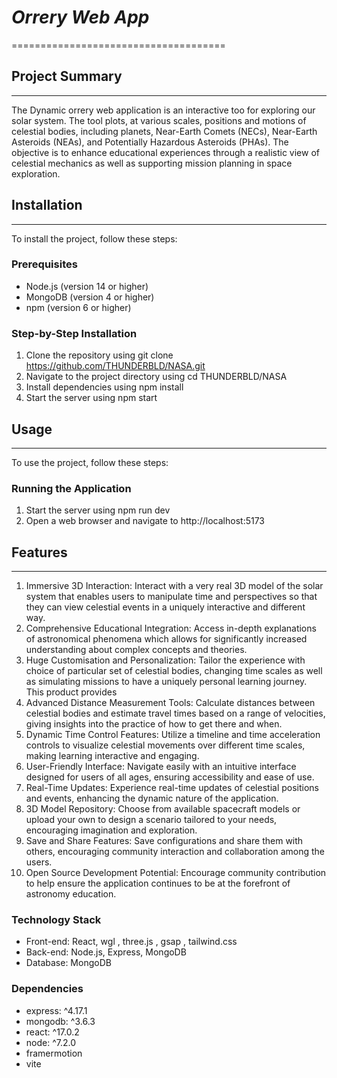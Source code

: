 # *Orrery Web App*
=====================================

## Project Summary
---------------

The Dynamic orrery web application is an interactive too for exploring our solar
system. The tool plots, at various scales, positions and motions of celestial bodies, including planets, Near-Earth
Comets (NECs), Near-Earth Asteroids (NEAs), and Potentially Hazardous Asteroids (PHAs). The objective is to enhance
educational experiences through a realistic view of celestial mechanics as well as supporting mission planning in space
exploration.

## Installation
------------

To install the project, follow these steps:

### Prerequisites

* Node.js (version 14 or higher)
* MongoDB (version 4 or higher)
* npm (version 6 or higher)

### Step-by-Step Installation

1. Clone the repository using git clone https://github.com/THUNDERBLD/NASA.git
2. Navigate to the project directory using cd THUNDERBLD/NASA
3. Install dependencies using npm install
4. Start the server using npm start

## Usage
-----

To use the project, follow these steps:

### Running the Application

1. Start the server using npm run dev
2. Open a web browser and navigate to http://localhost:5173

## Features
--------

1. Immersive 3D Interaction: Interact with a very real 3D model of the solar system that enables users to manipulate time and
perspectives so that they can view celestial events in a uniquely interactive and different way.
2. Comprehensive Educational Integration: Access in-depth explanations of astronomical phenomena which allows for significantly
increased understanding about complex concepts and theories.
3. Huge Customisation and Personalization: Tailor the experience with choice of particular set of celestial bodies, changing time scales
as well as simulating missions to have a uniquely personal learning journey. This product provides
4. Advanced Distance Measurement Tools: Calculate distances between celestial bodies and estimate travel times based on a range of
velocities, giving insights into the practice of how to get there and when.
5. Dynamic Time Control Features: Utilize a timeline and time acceleration controls to visualize celestial movements over different
time scales, making learning interactive and engaging.
6. User-Friendly Interface: Navigate easily with an intuitive interface designed for users of all ages, ensuring accessibility and ease of
use.
7. Real-Time Updates: Experience real-time updates of celestial positions and events, enhancing the dynamic nature of the
application.
8. 3D Model Repository: Choose from available spacecraft models or upload your own to design a scenario tailored to your needs,
encouraging imagination and exploration.
9. Save and Share Features: Save configurations and share them with others, encouraging community interaction and collaboration
among the users.
10. Open Source Development Potential: Encourage community contribution to help ensure the application continues to be at the
forefront of astronomy education.


### Technology Stack

* Front-end: React, wgl , three.js , gsap , tailwind.css
* Back-end: Node.js, Express, MongoDB
* Database: MongoDB

### Dependencies

* express: ^4.17.1
* mongodb: ^3.6.3
* react: ^17.0.2
* node: ^7.2.0
* framermotion 
* vite